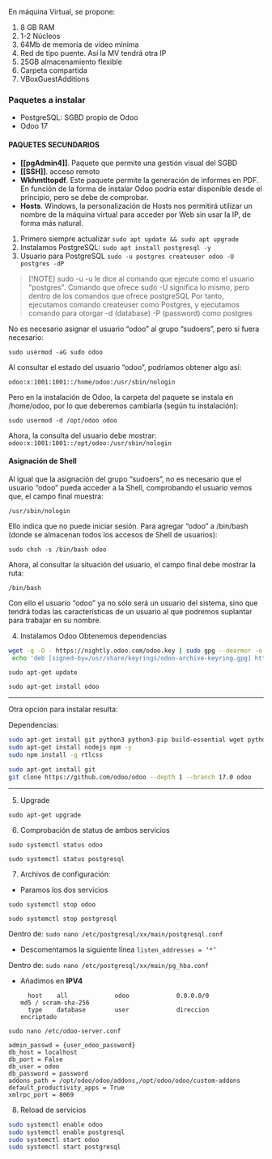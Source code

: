En máquina Virtual, se propone:
1. 8 GB RAM
2. 1-2 Núcleos
3. 64Mb de memoria de vídeo mínima
4. Red de tipo puente. Así la MV tendrá otra IP
5. 25GB almacenamiento flexible
6. Carpeta compartida
7. VBoxGuestAdditions

### Paquetes a instalar
- PostgreSQL: SGBD propio de Odoo
- Odoo 17
#### PAQUETES SECUNDARIOS

- **[[pgAdmin4]]**. Paquete que permite una gestión visual del SGBD
- **[[SSH]]**. acceso remoto
- **Wkhmtltopdf**. Este paquete permite la generación de informes en PDF. En función de la forma de instalar Odoo podría estar disponible desde el principio, pero se debe de comprobar.
- **Hosts**. Windows, la personalización de Hosts nos permitirá utilizar un nombre de la máquina virtual para acceder por Web sin usar la IP, de forma más natural.
1. Primero siempre actualizar
`sudo apt update && sudo apt upgrade`
2. Instalamos PostgreSQL:
`sudo apt install postgresql -y`
3. Usuario para PostgreSQL
`sudo -u postgres createuser odoo -U postgres -dP`

> [!NOTE] sudo -u 
> -u le dice al comando que ejecute como el usuario "postgres". Comando que ofrece sudo
> -U significa lo mismo, pero dentro de los comandos que ofrece postgreSQL
> Por tanto, ejecutamos comando createuser como Postgres, y ejecutamos comando para otorgar -d (database) -P (password) como postgres

No es necesario asignar el usuario “odoo” al grupo “sudoers”, pero si fuera necesario:

`sudo usermod -aG sudo odoo`

Al consultar el estado del usuario “odoo”, podríamos obtener algo así:

`odoo:x:1001:1001::/home/odoo:/usr/sbin/nologin`

Pero en la instalación de Odoo, la carpeta del paquete se instala en /home/odoo, por lo que deberemos cambiarla (según tu instalación):

`sudo usermod -d /opt/odoo odoo`

Ahora, la consulta del usuario debe mostrar:
`odoo:x:1001:1001::/opt/odoo:/usr/sbin/nologin`

#### Asignación de Shell
Al igual que la asignación del grupo “sudoers”, no es necesario que el usuario “odoo” pueda acceder a la Shell, comprobando el usuario vemos que, el campo final muestra:

`/usr/sbin/nologin`

Ello indica que no puede iniciar sesión. Para agregar “odoo” a /bin/bash (donde se almacenan todos los accesos de Shell de usuarios):

`sudo chsh -s /bin/bash odoo`

Ahora, al consultar la situación del usuario, el campo final debe mostrar la ruta:

`/bin/bash`

Con ello el usuario “odoo” ya no sólo será un usuario del sistema, sino que tendrá todas las características de un usuario al que podremos suplantar para trabajar en su nombre.

4. Instalamos Odoo
Obtenemos dependencias
```bash
wget -q -O - https://nightly.odoo.com/odoo.key | sudo gpg --dearmor -o /usr/share/keyrings/odoo-archive-keyring.gpg
 echo 'deb [signed-by=/usr/share/keyrings/odoo-archive-keyring.gpg] https://nightly.odoo.com/17.0/nightly/deb/ ./' | sudo tee/etc/apt/sources.list.d/odoo.list
```
`sudo apt-get update`

`sudo apt-get install odoo`

---
Otra opción para instalar resulta:

Dependencias:
```bash
sudo apt-get install git python3 python3-pip build-essential wget python3-dev python3-venv python3-wheel libxslt-dev libzip-dev libldap2-dev libsasl2-dev python3- setuptools node-less libjpeg-dev gdebi -y
sudo apt-get install nodejs npm -y
sudo npm install -g rtlcss

sudo apt-get install git
git clone https://github.com/odoo/odoo --depth 1 --branch 17.0 odoo
```
--- 

5. Upgrade

`sudo apt-get upgrade`

6. Comprobación de status de ambos servicios

`sudo systemctl status odoo`

`sudo systemctl status postgresql`

7.  Archivos de configuración:
- Paramos los dos servicios

`sudo systemctl stop odoo`

`sudo systemctl stop postgresql`

Dentro de:
`sudo nano /etc/postgresql/xx/main/postgresql.conf`
- Descomentamos la siguiente línea
`listen_addresses = ‘*’`

Dentro de:
`sudo nano /etc/postgresql/xx/main/pg_hba.conf`
- Añadimos en **IPV4**
	
		host    all             odoo             0.0.0.0/0               md5 / scram-sha-256
		type    database        user             direccion               encriptado

`sudo nano /etc/odoo-server.conf`

	admin_passwd = {user_odoo_password}
	db_host = localhost
	db_port = False
	db_user = odoo
	db_password = password
	addons_path = /opt/odoo/odoo/addons,/opt/odoo/odoo/custom-addons
	default_productivity_apps = True
	xmlrpc_port = 8069

8.  Reload de servicios
```bash
sudo systemctl enable odoo 
sudo systemctl enable postgresql
sudo systemctl start odoo
sudo systemctl start postgresql
```



